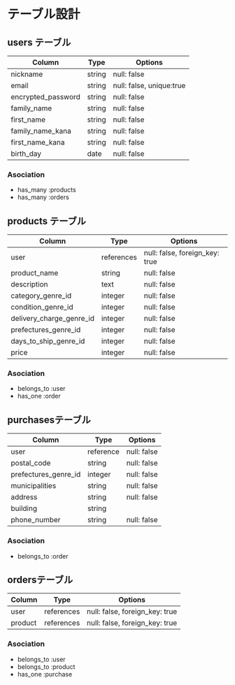 # テーブル設計

## users テーブル

| Column              | Type   | Options                  |
| ------------------- | ------ | ------------------------ |
| nickname            | string | null: false              |
| email               | string | null: false, unique:true |
| encrypted_password  | string | null: false              |
| family_name         | string | null: false              |
| first_name          | string | null: false              |
| family_name_kana    | string | null: false              |
| first_name_kana     | string | null: false              |
| birth_day           | date   | null: false              |

### Asociation
- has_many :products
- has_many :orders

## products テーブル
| Column                   | Type       | Options                        |
| ------------------------ | ---------- | ------------------------------ |
| user                     | references | null: false, foreign_key: true |
| product_name             | string     | null: false                    |
| description              | text       | null: false                    |
| category_genre_id        | integer    | null: false                    |
| condition_genre_id       | integer    | null: false                    |
| delivery_charge_genre_id | integer    | null: false                    |
| prefectures_genre_id     | integer    | null: false                    |
| days_to_ship_genre_id    | integer    | null: false                    |
| price                    | integer    | null: false                    |

### Asociation
- belongs_to :user
- has_one :order

## purchasesテーブル
| Column               | Type      | Options                      |
| -------------------- | --------- | ---------------------------- |
| user                 | reference | null: false                  |
| postal_code          | string    | null: false                  |
| prefectures_genre_id | integer   | null: false                  |
| municipalities       | string    | null: false                  |
| address              | string    | null: false                  |
| building             | string    |                              |
| phone_number         | string    | null: false                  |

### Asociation
- belongs_to :order

## ordersテーブル
| Column  | Type       | Options                        |
| ------- | ---------- | ------------------------------ |
| user    | references | null: false, foreign_key: true |
| product | references | null: false, foreign_key: true |

### Asociation
- belongs_to :user
- belongs_to :product
- has_one :purchase
